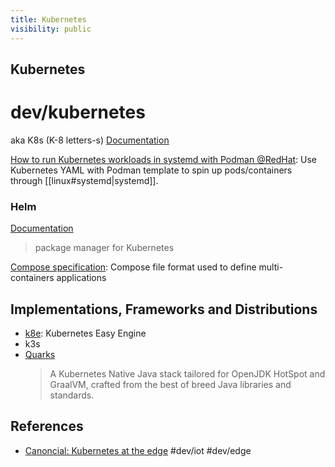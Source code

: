 ```yaml
---
title: Kubernetes
visibility: public
---
```

## Kubernetes

# dev/kubernetes

aka K8s (K-8 letters-s)
[Documentation](https://kubernetes.io/docs/home/)

[How to run Kubernetes workloads in systemd with Podman @RedHat](https://www.redhat.com/sysadmin/kubernetes-workloads-podman-systemd): Use Kubernetes YAML with Podman template to spin up pods/containers through [[linux#systemd|systemd]].

### Helm

[Documentation](https://helm.sh/docs/)
> package manager for Kubernetes

[Compose specification](https://github.com/compose-spec/compose-spec/blob/master/spec.md): Compose file format used to define multi-containers applications

## Implementations, Frameworks and Distributions

- [k8e](https://getk8e.com/): Kubernetes Easy Engine
- k3s
- [Quarks](https://quarkus.io/)
  > A Kubernetes Native Java stack tailored for OpenJDK HotSpot and GraalVM, crafted from the best of breed Java libraries and standards.
  >
## References

- [Canoncial: Kubernetes at the edge](file://edu/kubernetes/MicroK8s+Strict+Confinement+Whitepaper.pdf) #dev/iot #dev/edge
